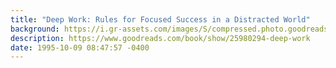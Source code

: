 ```yaml
---
title: "Deep Work: Rules for Focused Success in a Distracted World"
background: https://i.gr-assets.com/images/S/compressed.photo.goodreads.com/books/1438131726l/25980294._SY75_.jpg
description: https://www.goodreads.com/book/show/25980294-deep-work
date: 1995-10-09 08:47:57 -0400
---
```

